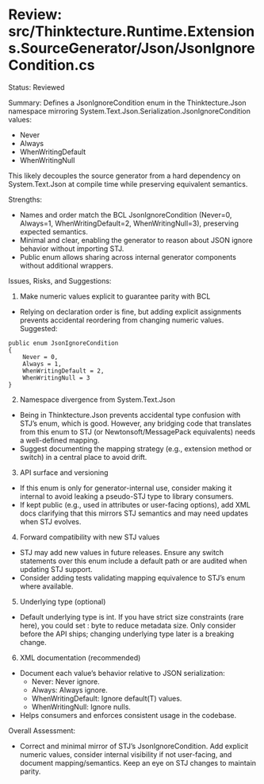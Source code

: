 # Review: src/Thinktecture.Runtime.Extensions.SourceGenerator/Json/JsonIgnoreCondition.cs

Status: Reviewed

Summary:
Defines a JsonIgnoreCondition enum in the Thinktecture.Json namespace mirroring System.Text.Json.Serialization.JsonIgnoreCondition values:
- Never
- Always
- WhenWritingDefault
- WhenWritingNull

This likely decouples the source generator from a hard dependency on System.Text.Json at compile time while preserving equivalent semantics.

Strengths:
- Names and order match the BCL JsonIgnoreCondition (Never=0, Always=1, WhenWritingDefault=2, WhenWritingNull=3), preserving expected semantics.
- Minimal and clear, enabling the generator to reason about JSON ignore behavior without importing STJ.
- Public enum allows sharing across internal generator components without additional wrappers.

Issues, Risks, and Suggestions:

1) Make numeric values explicit to guarantee parity with BCL
- Relying on declaration order is fine, but adding explicit assignments prevents accidental reordering from changing numeric values.
Suggested:
```
public enum JsonIgnoreCondition
{
    Never = 0,
    Always = 1,
    WhenWritingDefault = 2,
    WhenWritingNull = 3
}
```

2) Namespace divergence from System.Text.Json
- Being in Thinktecture.Json prevents accidental type confusion with STJ’s enum, which is good. However, any bridging code that translates from this enum to STJ (or Newtonsoft/MessagePack equivalents) needs a well-defined mapping.
- Suggest documenting the mapping strategy (e.g., extension method or switch) in a central place to avoid drift.

3) API surface and versioning
- If this enum is only for generator-internal use, consider making it internal to avoid leaking a pseudo-STJ type to library consumers.
- If kept public (e.g., used in attributes or user-facing options), add XML docs clarifying that this mirrors STJ semantics and may need updates when STJ evolves.

4) Forward compatibility with new STJ values
- STJ may add new values in future releases. Ensure any switch statements over this enum include a default path or are audited when updating STJ support.
- Consider adding tests validating mapping equivalence to STJ’s enum where available.

5) Underlying type (optional)
- Default underlying type is int. If you have strict size constraints (rare here), you could set : byte to reduce metadata size. Only consider before the API ships; changing underlying type later is a breaking change.

6) XML documentation (recommended)
- Document each value’s behavior relative to JSON serialization:
  - Never: Never ignore.
  - Always: Always ignore.
  - WhenWritingDefault: Ignore default(T) values.
  - WhenWritingNull: Ignore nulls.
- Helps consumers and enforces consistent usage in the codebase.

Overall Assessment:
- Correct and minimal mirror of STJ’s JsonIgnoreCondition. Add explicit numeric values, consider internal visibility if not user-facing, and document mapping/semantics. Keep an eye on STJ changes to maintain parity.
